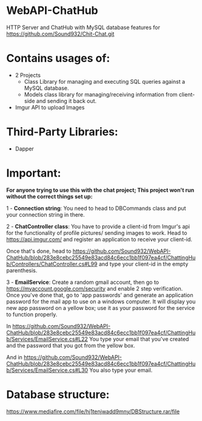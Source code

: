 # WebAPI-ChatHub
HTTP Server and ChatHub with MySQL database features for https://github.com/Sound932/Chit-Chat.git


# Contains usages of:
* 2 Projects
     * Class Library for managing and executing SQL queries against a MySQL database.
     * Models class library for managing/receiving information from client-side and sending it back out.
* Imgur API to upload Images
     
# Third-Party Libraries:
* Dapper

# Important:
**For anyone trying to use this with the chat project; This project won't run without the correct things set up:**



1 -  **Connection string**: You need to head to DBCommands class and put your connection string in there.

2 - **ChatController class**: You have to provide a client-id from Imgur's api for the functionality of profile pictures/ sending images to work. Head to https://api.imgur.com/ and register an application to receive your client-id. 

Once that's done, head to https://github.com/Sound932/WebAPI-ChatHub/blob/283e8cebc25549e83acd84c6ecc1bb1f097ea4cf/ChattingHub/Controllers/ChatController.cs#L99 and type your client-id in the empty parenthesis.

3 - **EmailService**: Create a random gmail account, then go to https://myaccount.google.com/security and enable 2 step verification. Once you've done that, go to 'app passwords' and generate an application password for the mail app to use on a windows computer. It will display you new app password on a yellow box; use it as your password for the service to function properly.

In https://github.com/Sound932/WebAPI-ChatHub/blob/283e8cebc25549e83acd84c6ecc1bb1f097ea4cf/ChattingHub/Services/EmailService.cs#L22 You type your email that you've created and the password that you got from the yellow box.

And in https://github.com/Sound932/WebAPI-ChatHub/blob/283e8cebc25549e83acd84c6ecc1bb1f097ea4cf/ChattingHub/Services/EmailService.cs#L30 You also type your email.



# Database structure:
https://www.mediafire.com/file/hj1tenjwadd9mny/DBStructure.rar/file
